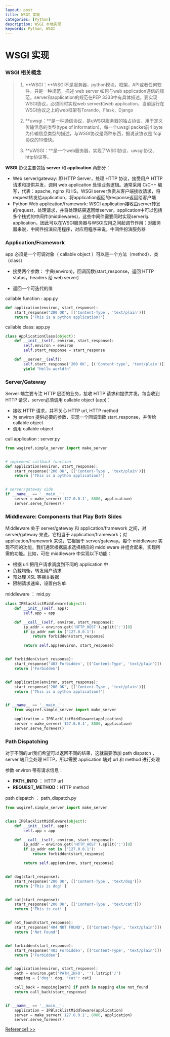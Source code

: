 ```yaml
---
layout: post
title: WSGI 实现
categories: [Python]
description: WSGI 本地实现
keywords: Python, WSGI
---
```


# WSGI 实现

### WSGI 相关概念

> 1. **WSGI：**WSGI不是服务器，python模块，框架，API或者任何软件，只是一种规范，描述 web server 如何与web application通信的规范。server和application的规范在PEP 3333中有具体描述。要实现WSGI协议，必须同时实现web server和web application，当前运行在WSGI协议之上的web框架有Torando，Flask，Django
>
> 2. **uwsgi：**是一种通信协议，是uWSGI服务器的独占协议，用于定义传输信息的类型(type of information)，每一个uwsgi packet前4 byte为传输信息类型的描述，与WSGI协议是两种东西，据说该协议是 fcgi 协议的10倍快。
>
> 3. **uWSGI：**是一个web服务器，实现了WSGI协议、uwsgi协议、http协议等。



**WSGI** 协议主要包括 **server** 和 **application** 两部分：

- Web server/gateway: 即 HTTP Server，处理 HTTP 协议，接受用户 HTTP 请求和提供并发，调用 web application 处理业务逻辑。通常采用 C/C++ 编写，代表：apache, nginx 和 IIS。WSGI server负责从客户端接收请求，将request转发给application，将application返回的response返回给客户端
- Python Web application/framework: WSGI application接收由server转发的request，处理请求，并将处理结果返回给server。application中可以包括多个栈式的中间件(middlewares)，这些中间件需要同时实现server与application，因此可以在WSGI服务器与WSGI应用之间起调节作用：对服务器来说，中间件扮演应用程序，对应用程序来说，中间件扮演服务器



### Application/Framework

app 必须是一个可调对象（ callable object ）可以是一个方法（method）、类（class）

+ 接受两个参数：  字典(environ)，回调函数(start_response，返回 HTTP status，headers 给 web server) 

+  返回一个可迭代的值 

callable  function : app.py

```python
def application(environ, start_response):
    start_response("200 OK", [('Content-Type', 'text/plain')])
    return ['This is a python application!']
```

callable  class: app.py

```python
class ApplicationClass(object):
    def __init__(self, environ, start_response):
        self.environ = environ
        self.start_response = start_response

    def __server__(self):
        self.start_response('200 OK', [('Content-type', 'text/plain')])
        yield "Hello world!n"
```



### Server/Gateway 

Server 端主要专注 HTTP 层面的业务，接收 HTTP 请求和提供并发。每当收到 HTTP 请求，server必须调用 callable object (app)：

- 接收 HTTP 请求，并不关心 HTTP url, HTTP method 
- 为 environ 提供必要的参数，实现一个回调函数 start_response，并传给 callable object
- 调用 callable object

call application : server.py

```python
from wsgiref.simple_server import make_server


# implement callback function
def application(environ, start_response):
    start_response('200 OK', [('Content-Type', 'text/plain')])
    return ['This is a python application!']


# server/gateway side
if __name__ == '__main__':
    server = make_server('127.0.0.1', 8080, application)
    server.serve_forever()
```



### Middleware: Components that Play Both Sides

Middleware 处于 server/gateway 和 application/framework 之间，对 server/gateway 来说，它相当于 application/framework；对 application/framework 来说，它相当于 server/gateway。每个 middleware 实现不同的功能，我们通常根据需求选择相应的 middleware 并组合起来，实现所需的功能。比如，可在 middleware 中实现以下功能：

- 根据 url 把用户请求调度到不同的 application 中
- 负载均衡，转发用户请求
- 预处理 XSL 等相关数据
- 限制请求速率，设置白名单

middleware ： mid.py

```python
class IPBlacklistMiddleware(object):
    def __init__(self, app):
        self.app = app

    def __call__(self, environ, start_response):
        ip_addr = environ.get('HTTP_HOST').split(':')[0]
        if ip_addr not in ('127.0.0.1'):
            return forbidden(start_response)

        return self.app(environ, start_response)


def forbidden(start_response):
    start_response('403 Forbidden', [('Content-Type', 'text/plain')])
    return ['Forbidden']


def application(environ, start_response):
    start_response('200 OK', [('Content-Type', 'text/plain')])
    return ['This is a python application!']


if __name__ == '__main__':
    from wsgiref.simple_server import make_server

    application = IPBlacklistMiddleware(application)
    server = make_server('127.0.0.1', 8080, application)
    server.serve_forever()

```



### Path Dispatching

对于不同的url我们希望可以返回不同的结果，这就需要添加  path dispatch ，server 端只会处理 HTTP，所以需要 application 端对 url 和 method 进行处理 

参数 environ 带有请求信息：

+ **PATH_INFO** ： HTTP  url
+  **REQUEST_METHOD**：HTTP method 

 path dispatch  ：  path_dispatch.py 

```python
from wsgiref.simple_server import make_server


class IPBlacklistMiddleware(object):
    def __init__(self, app):
        self.app = app

    def __call__(self, environ, start_response):
        ip_addr = environ.get('HTTP_HOST').split(':')[0]
        if ip_addr not in ('127.0.0.1'):
            return forbidden(start_response)

        return self.app(environ, start_response)


def dog(start_response):
    start_response('200 OK', [('Content-Type', 'text/dog')])
    return ['This is dog!']


def cat(start_response):
    start_response('200 OK', [('Content-Type', 'text/cat')])
    return ['This is cat!']


def not_found(start_response):
    start_response('404 NOT FOUND', [('Content-Type', 'text/plain')])
    return ['Not Found']


def forbidden(start_response):
    start_response('403 Forbidden', [('Content-Type', 'text/plain')])
    return ['Forbidden']


def application(environ, start_response):
    path = environ.get('PATH_INFO', '').lstrip('/')
    mapping = {'dog': dog, 'cat': cat}

    call_back = mapping[path] if path in mapping else not_found
    return call_back(start_response)


if __name__ == '__main__':
    application = IPBlacklistMiddleware(application)
    server = make_server('127.0.0.1', 8080, application)
    server.serve_forever()

```



 [Reference1 >> ]( https://www.cnblogs.com/-wenli/p/10884168.html )

